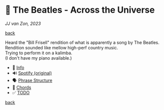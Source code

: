 🔮 The Beatles - Across the Universe
======================================

*JJ van Zon, 2023*

[back](../README.md)

Heard the "Bill Frisell" rendition of what is apparently a song by The Beatles.  
Rendition sounded like mellow high-perf country music.  
Trying to perform it on a kalimba.  
(I don't have my piano available.)  

- 📢 [Info](the-beatles-across-the-universe-info.md)
- 🔊 [Spotify (original)](https://open.spotify.com/track/3fLomIuShzWNmoDnQ4Wsdh?si=e7424d12cd724f8e)
- 🗣 [Phrase Structure](the-beatles-across-the-universe-phrase-structure.md)
- 🎹 [Chords](the-beatles-across-the-universe-chords.md)
- ✅ [TODO](the-beatles-across-the-universe-todo.md)

[back](../README.md)